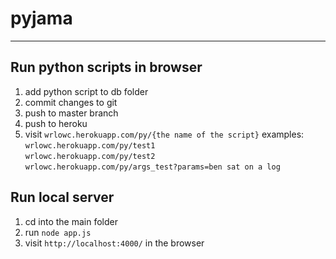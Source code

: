 # pyjama
___

## Run python scripts in browser
  1. add python script to db folder
  2. commit changes to git
  3. push to master branch
  4. push to heroku
  5. visit `wrlowc.herokuapp.com/py/{the name of the script}`
     examples: `wrlowc.herokuapp.com/py/test1`  
               `wrlowc.herokuapp.com/py/test2`  
               `wrlowc.herokuapp.com/py/args_test?params=ben sat on a log`  
     
## Run local server
  1. cd into the main folder
  2. run `node app.js`
  3. visit `http://localhost:4000/` in the browser
